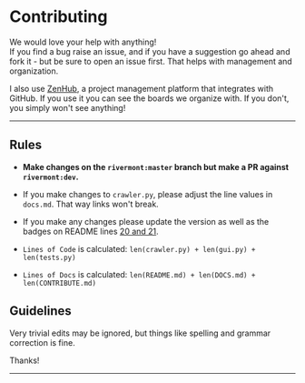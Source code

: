 # Contributing
We would love your help with anything!<br>
If you find a bug raise an issue, and if you have a suggestion go ahead and fork it - but be sure to open an issue first. That helps with management and organization.

I also use [ZenHub](https://www.zenhub.com/), a project management platform that integrates with GitHub. If you use it you can see the boards we organize with. If you don't, you simply won't see anything!

***

## Rules
* **Make changes on the `rivermont:master` branch but make a PR against `rivermont:dev`.**
* If you make changes to `crawler.py`, please adjust the line values in `docs.md`. That way links won't break.
* If you make any changes please update the version as well as the badges on README lines [20 and 21](https://github.com/rivermont/spidy/blob/master/README.md#L20).

* `Lines of Code` is calculated: `len(crawler.py) + len(gui.py) + len(tests.py)`
* `Lines of Docs` is calculated: `len(README.md) + len(DOCS.md) + len(CONTRIBUTE.md)`


## Guidelines

Very trivial edits may be ignored, but things like spelling and grammar correction is fine.

Thanks!

***
